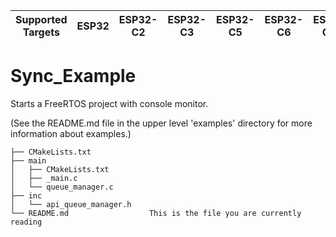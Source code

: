 | Supported Targets | ESP32 | ESP32-C2 | ESP32-C3 | ESP32-C5 | ESP32-C6 | ESP32-C61 | ESP32-H2 | ESP32-P4 | ESP32-S2 | ESP32-S3 | Linux |
| ----------------- | ----- | -------- | -------- | -------- | -------- | --------- | -------- | -------- | -------- | -------- | ----- |

# Sync_Example

Starts a FreeRTOS project with console monitor.

(See the README.md file in the upper level 'examples' directory for more information about examples.)

```
├── CMakeLists.txt
├── main
│   ├── CMakeLists.txt
│   ├── _main.c
│   └── queue_manager.c
├── inc
│   └── api_queue_manager.h
└── README.md                  This is the file you are currently reading
```
